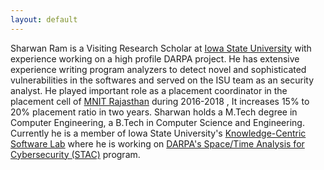 ```yaml
---
layout: default
---
```


Sharwan Ram is a Visiting Research Scholar at [Iowa State University](https://www.iastate.edu/) with experience working on a high profile DARPA project. He has extensive experience writing program analyzers to detect novel and sophisticated vulnerabilities in the softwares and served on the ISU team as an security analyst. He played important role as a placement coordinator in the placement cell of [MNIT Rajasthan](http://www.mnit.ac.in) during 2016-2018 , It increases 15% to 20% placement ratio in two years.
Sharwan holds a M.Tech degree in Computer Engineering, a B.Tech in Computer Science and Engineering. Currently he is a member of Iowa State University's [Knowledge-Centric Software Lab](https://www.ece.iastate.edu/kcsl/) where he is working on [DARPA's Space/Time Analysis for Cybersecurity (STAC)](http://www.darpa.mil/program/space-time-analysis-for-cybersecurity) program.
